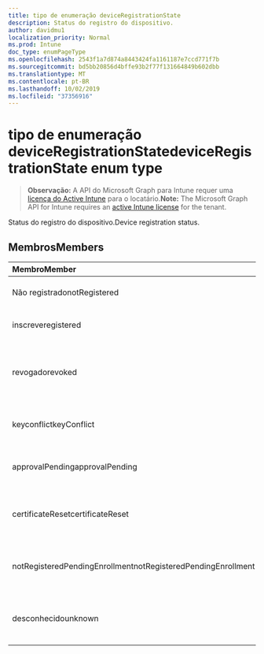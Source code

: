 ```yaml
---
title: tipo de enumeração deviceRegistrationState
description: Status do registro do dispositivo.
author: davidmu1
localization_priority: Normal
ms.prod: Intune
doc_type: enumPageType
ms.openlocfilehash: 2543f1a7d874a8443424fa1161187e7ccd771f7b
ms.sourcegitcommit: bd5bb20856d4bffe93b2f77f131664849b602dbb
ms.translationtype: MT
ms.contentlocale: pt-BR
ms.lasthandoff: 10/02/2019
ms.locfileid: "37356916"
---
```

# <a name="deviceregistrationstate-enum-type"></a><span data-ttu-id="0c60a-103">tipo de enumeração deviceRegistrationState</span><span class="sxs-lookup"><span data-stu-id="0c60a-103">deviceRegistrationState enum type</span></span>

> <span data-ttu-id="0c60a-104">**Observação:** A API do Microsoft Graph para Intune requer uma [licença do Active Intune](https://go.microsoft.com/fwlink/?linkid=839381) para o locatário.</span><span class="sxs-lookup"><span data-stu-id="0c60a-104">**Note:** The Microsoft Graph API for Intune requires an [active Intune license](https://go.microsoft.com/fwlink/?linkid=839381) for the tenant.</span></span>

<span data-ttu-id="0c60a-105">Status do registro do dispositivo.</span><span class="sxs-lookup"><span data-stu-id="0c60a-105">Device registration status.</span></span>

## <a name="members"></a><span data-ttu-id="0c60a-106">Membros</span><span class="sxs-lookup"><span data-stu-id="0c60a-106">Members</span></span>
|<span data-ttu-id="0c60a-107">Membro</span><span class="sxs-lookup"><span data-stu-id="0c60a-107">Member</span></span>|<span data-ttu-id="0c60a-108">Valor</span><span class="sxs-lookup"><span data-stu-id="0c60a-108">Value</span></span>|<span data-ttu-id="0c60a-109">Descrição</span><span class="sxs-lookup"><span data-stu-id="0c60a-109">Description</span></span>|
|:---|:---|:---|
|<span data-ttu-id="0c60a-110">Não registrado</span><span class="sxs-lookup"><span data-stu-id="0c60a-110">notRegistered</span></span>|<span data-ttu-id="0c60a-111">,0</span><span class="sxs-lookup"><span data-stu-id="0c60a-111">0</span></span>|<span data-ttu-id="0c60a-112">O dispositivo não está registrado.</span><span class="sxs-lookup"><span data-stu-id="0c60a-112">The device is not registered.</span></span>|
|<span data-ttu-id="0c60a-113">inscreve</span><span class="sxs-lookup"><span data-stu-id="0c60a-113">registered</span></span>|<span data-ttu-id="0c60a-114">duas</span><span class="sxs-lookup"><span data-stu-id="0c60a-114">2</span></span>|<span data-ttu-id="0c60a-115">O dispositivo está registrado.</span><span class="sxs-lookup"><span data-stu-id="0c60a-115">The device is registered.</span></span>|
|<span data-ttu-id="0c60a-116">revogado</span><span class="sxs-lookup"><span data-stu-id="0c60a-116">revoked</span></span>|<span data-ttu-id="0c60a-117">3D</span><span class="sxs-lookup"><span data-stu-id="0c60a-117">3</span></span>|<span data-ttu-id="0c60a-118">O dispositivo foi bloqueado, apagado ou desativado.</span><span class="sxs-lookup"><span data-stu-id="0c60a-118">The device has been blocked, wiped or retired.</span></span>|
|<span data-ttu-id="0c60a-119">keyconflict</span><span class="sxs-lookup"><span data-stu-id="0c60a-119">keyConflict</span></span>|<span data-ttu-id="0c60a-120">quatro</span><span class="sxs-lookup"><span data-stu-id="0c60a-120">4</span></span>|<span data-ttu-id="0c60a-121">O dispositivo tem um conflito de teclas.</span><span class="sxs-lookup"><span data-stu-id="0c60a-121">The device has a key conflict.</span></span>|
|<span data-ttu-id="0c60a-122">approvalPending</span><span class="sxs-lookup"><span data-stu-id="0c60a-122">approvalPending</span></span>|<span data-ttu-id="0c60a-123">0,5</span><span class="sxs-lookup"><span data-stu-id="0c60a-123">5</span></span>|<span data-ttu-id="0c60a-124">O dispositivo está aguardando aprovação.</span><span class="sxs-lookup"><span data-stu-id="0c60a-124">The device is pending approval.</span></span>|
|<span data-ttu-id="0c60a-125">certificateReset</span><span class="sxs-lookup"><span data-stu-id="0c60a-125">certificateReset</span></span>|<span data-ttu-id="0c60a-126">6</span><span class="sxs-lookup"><span data-stu-id="0c60a-126">6</span></span>|<span data-ttu-id="0c60a-127">O certificado de dispositivo foi redefinido.</span><span class="sxs-lookup"><span data-stu-id="0c60a-127">The device certificate has been reset.</span></span>|
|<span data-ttu-id="0c60a-128">notRegisteredPendingEnrollment</span><span class="sxs-lookup"><span data-stu-id="0c60a-128">notRegisteredPendingEnrollment</span></span>|<span data-ttu-id="0c60a-129">178</span><span class="sxs-lookup"><span data-stu-id="0c60a-129">7</span></span>|<span data-ttu-id="0c60a-130">O dispositivo não está registrado e registro pendente.</span><span class="sxs-lookup"><span data-stu-id="0c60a-130">The device is not registered and pending enrollment.</span></span>|
|<span data-ttu-id="0c60a-131">desconhecido</span><span class="sxs-lookup"><span data-stu-id="0c60a-131">unknown</span></span>|<span data-ttu-id="0c60a-132">8 </span><span class="sxs-lookup"><span data-stu-id="0c60a-132">8</span></span>|<span data-ttu-id="0c60a-133">O status do registro do dispositivo é desconhecido.</span><span class="sxs-lookup"><span data-stu-id="0c60a-133">The device registration status is unknown.</span></span>|




